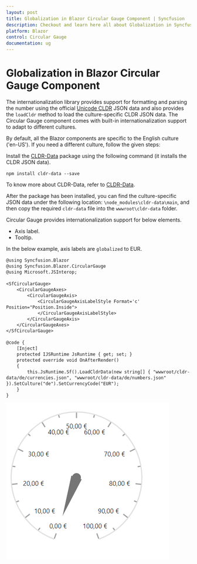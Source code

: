 ```yaml
---
layout: post
title: Globalization in Blazor Circular Gauge Component | Syncfusion
description: Checkout and learn here all about Globalization in Syncfusion Blazor Circular Gauge component and more.
platform: Blazor
control: Circular Gauge
documentation: ug
---
```


# Globalization in Blazor Circular Gauge Component

The internationalization library provides support for formatting and parsing the number using the official [Unicode CLDR](http://cldr.unicode.org/) JSON data and also provides the `loadCldr` method to load the culture-specific CLDR JSON data. The Circular Gauge component comes with built-in internationalization support to adapt to different cultures.

By default, all the Blazor components are specific to the English culture ('en-US'). If you need a different culture, follow the given steps:

Install the [CLDR-Data](http://cldr.unicode.org/index/cldr-spec/json) package using the following command (it installs the CLDR JSON data).

```
npm install cldr-data --save
```

To know more about CLDR-Data, refer to [CLDR-Data](http://cldr.unicode.org/index/cldr-spec/json).

After the package has been installed, you can find the culture-specific JSON data under the following location: `\node_modules\cldr-data\main`, and then copy the required `cldr-data` file into the `wwwroot\cldr-data` folder.

Circular Gauge provides internationalization support for below elements.

* Axis label.
* Tooltip.

In the below example, axis labels are `globalized` to EUR.

```cshtml
@using Syncfusion.Blazor
@using Syncfusion.Blazor.CircularGauge
@using Microsoft.JSInterop;

<SfCircularGauge>
    <CircularGaugeAxes>
        <CircularGaugeAxis>
            <CircularGaugeAxisLabelStyle Format='c' Position="Position.Inside">
            </CircularGaugeAxisLabelStyle>
        </CircularGaugeAxis>
    </CircularGaugeAxes>
</SfCircularGauge>

@code {
    [Inject]
    protected IJSRuntime JsRuntime { get; set; }
    protected override void OnAfterRender()
    {
        this.JsRuntime.Sf().LoadCldrData(new string[] { "wwwroot/cldr-data/de/currencies.json", "wwwroot/cldr-data/de/numbers.json" }).SetCulture("de").SetCurrencyCode("EUR");
    }
}
```

![Circular Gauge with internationalization](./images/localization.png)